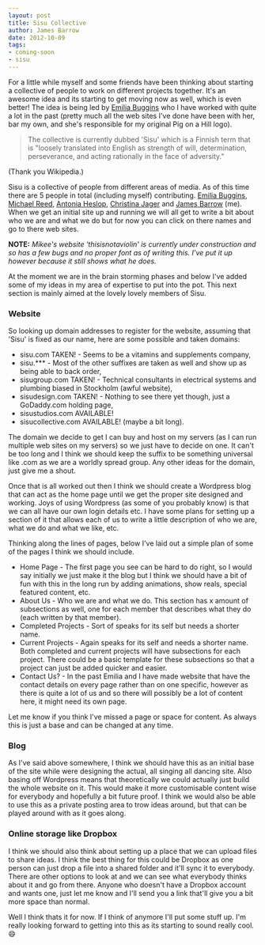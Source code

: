 ```yaml
---
layout: post
title: Sisu Collective
author: James Barrow
date: 2012-10-09
tags:
- coming-soon
- sisu
---
```


For a little while myself and some friends have been thinking about starting a collective of people to work on different projects together. It's an awesome idea and its starting to get moving now as well, which is even better! The idea is being led by <a href="http://www.emiliabuggins.com">Emilia Buggins</a> who I have worked with quite a lot in the past (pretty much all the web sites I've done have been with her, bar my own, and she's responsible for my original Pig on a Hill logo).

> The collective is currently dubbed 'Sisu' which is a Finnish term that is "loosely translated into English as strength of will, determination, perseverance, and acting rationally in the face of adversity."

(Thank you Wikipedia.)

Sisu is a collective of people from different areas of media. As of this time there are 5 people in total (including myself) contributing. <a title="Emilia Buggins" href="http://www.emiliabuggins.com" target="_blank">Emilia Buggins</a>, <a title="Michael Reed" href="http://www.thisisnotaviolin.com" target="_blank">Michael Reed</a>, <a title="Antonia Heslop" href="http://www.antoniaheslop.com" target="_blank">Antonia Heslop</a>, <a title="Christina Jager" href="http://cmjinlondon.blogspot.ca" target="_blank">Christina Jager</a> and <a title="James Barrow" href="http://www.pigonahill.com" target="_blank">James Barrow</a> (me). When we get an initial site up and running we will all get to write a bit about who we are and what we do but for now you can click on there names and go to there web sites.

**NOTE:** _Mikee's website 'thisisnotaviolin' is currently under construction and so has a few bugs and no proper font as of writing this. I've put it up however because it still shows what he does._

At the moment we are in the brain storming phases and below I've added some of my ideas in my area of expertise to put into the pot. This next section is mainly aimed at the lovely lovely members of Sisu.

### Website

So looking up domain addresses to register for the website, assuming that 'Sisu' is fixed as our name, here are some possible and taken domains:

- sisu.com TAKEN! - Seems to be a vitamins and supplements company,
- sisu.*** - Most of the other suffixes are taken as well and show up as being able to back order,
- sisugroup.com TAKEN! - Technical consultants in electrical systems and plumbing biased in Stockholm (awful website),
- sisudesign.com TAKEN! - Nothing to see there yet though, just a GoDaddy.com holding page,
- sisustudios.com AVAILABLE!
- sisucollective.com AVAILABLE! (maybe a bit long).

The domain we decide to get I can buy and host on my servers (as I can run multiple web sites on my servers) so we just have to decide on one. It can't be too long and I think we should keep the suffix to be something universal like .com as we are a worldly spread group. Any other ideas for the domain, just give me a shout.

Once that is all worked out then I think we should create a Wordpress blog that can act as the home page until we get the proper site designed and working. Joys of using Wordpress (as some of you probably know) is that we can all have our own login details etc. I have some plans for setting up a section of it that allows each of us to write a little description of who we are, what we do and what we like, etc.

Thinking along the lines of pages, below I've laid out a simple plan of some of the pages I think we should include.

- Home Page - The first page you see can be hard to do right, so I would say initially we just make it the blog but I think we should have a bit of fun with this in the long run by adding animations, show reals, special featured content, etc.
- About Us - Who we are and what we do. This section has x amount of subsections as well, one for each member that describes what they do (each written by that member).
- Completed Projects - Sort of speaks for its self but needs a shorter name.
- Current Projects - Again speaks for its self and needs a shorter name. Both completed and current projects will have subsections for each project. There could be a basic template for these subsections so that a project can just be added quicker and easier.
- Contact Us? - In the past Emilia and I have made website that have the contact details on every page rather than on one specific, however as there is quite a lot of us and so there will possibly be a lot of content here, it might need its own page.

Let me know if you think I've missed a page or space for content. As always this is just a base and can be changed at any time.

### Blog

As I've said above somewhere, I think we should have this as an initial base of the site while were designing the actual, all singing all dancing site. Also basing off Wordpress means that theoretically we could actually just build the whole website on it. This would make it more customisable content wise for everybody and hopefully a bit future proof. I think we would also be able to use this as a private posting area to trow ideas around, but that can be played around with as it goes along.

### Online storage like Dropbox

I think we should also think about setting up a place that we can upload files to share ideas. I think the best thing for this could be Dropbox as one person can just drop a file into a shared folder and it'll sync it to everybody. There are other options to look at and we can see what everybody thinks about it and go from there. Anyone who doesn't have a Dropbox account and wants one, just let me know and I'll send you a link that'll give you a bit more space than normal.

Well I think thats it for now. If I think of anymore I'll put some stuff up. I'm really looking forward to getting into this as its starting to sound really cool. 😄
